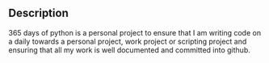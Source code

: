 ## Description

365 days of python is a personal project to ensure that I am writing code on a daily towards a personal project, work project or scripting project and ensuring that all my work is well documented and committed into github.
